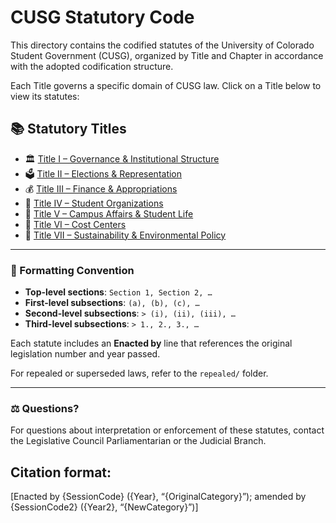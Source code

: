 # CUSG Statutory Code

This directory contains the codified statutes of the University of Colorado Student Government (CUSG), organized by Title and Chapter in accordance with the adopted codification structure.

Each Title governs a specific domain of CUSG law. Click on a Title below to view its statutes:

## 📚 Statutory Titles

- 🏛️ [Title I – Governance & Institutional Structure](./Title%20I%3A%20Governance%20%26%20Institutional%20Structure/)
- 🗳️ [Title II – Elections & Representation](./Title%20II%3A%20Elections%20%26%20Representation/)
- 💰 [Title III – Finance & Appropriations](./Title%20III%3A%20Finance%20%26%20Appropriations/)
- 🏫 [Title IV – Student Organizations](./Title%20IV%3A%20Student%20Organizations/)
- 🧬 [Title V – Campus Affairs & Student Life](./Title%20V%3A%20Campus%20Affairs%20%26%20Student%20Life/)
- 🧾 [Title VI – Cost Centers](./Title%20VI%3A%20Cost%20Centers/)
- 🌱 [Title VII – Sustainability & Environmental Policy](./Title%20VII%3A%20Sustainability%20%26%20Environmental%20Policy/)

---

### 🧾 Formatting Convention

- **Top-level sections**: `Section 1, Section 2, …`  
- **First-level subsections**: `(a), (b), (c), …`  
- **Second-level subsections**: `> (i), (ii), (iii), …`  
- **Third-level subsections**: `> 1., 2., 3., …`

Each statute includes an **Enacted by** line that references the original legislation number and year passed.

For repealed or superseded laws, refer to the `repealed/` folder.

---

### ⚖️ Questions?

For questions about interpretation or enforcement of these statutes, contact the Legislative Council Parliamentarian or the Judicial Branch.


## Citation format: 
[Enacted by {SessionCode} ({Year}, “{OriginalCategory}”); amended by {SessionCode2} ({Year2}, “{NewCategory}”)]
